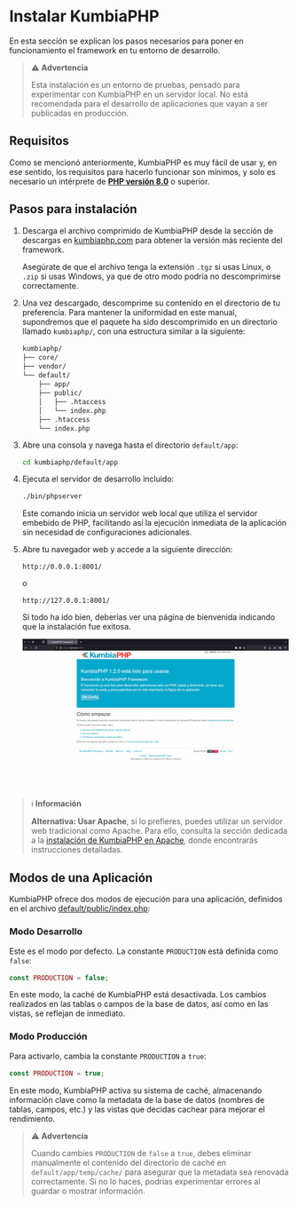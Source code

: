 # Instalar KumbiaPHP

En esta sección se explican los pasos necesarios para poner en funcionamiento el framework en tu entorno de desarrollo.

> ⚠️ **Advertencia**  
>
> Esta instalación es un entorno de pruebas, pensado para experimentar con KumbiaPHP en un servidor local. No está
> recomendada para el desarrollo de aplicaciones que vayan a ser publicadas en producción.

## Requisitos

Como se mencionó anteriormente, KumbiaPHP es muy fácil de usar y, en ese sentido, los requisitos para hacerlo funcionar
son mínimos, y solo es necesario un intérprete de [**PHP versión 8.0**](https://www.php.net/) o superior.

## Pasos para instalación

1. Descarga el archivo comprimido de KumbiaPHP desde la sección de descargas en
   [kumbiaphp.com](http://www.kumbiaphp.com/blog/manuales-y-descargas/) para obtener la versión más reciente del
   framework.

   Asegúrate de que el archivo tenga la extensión `.tgz` si usas Linux, o `.zip` si usas Windows, ya que de otro modo
   podría no descomprimirse correctamente.

2. Una vez descargado, descomprime su contenido en el directorio de tu preferencia. Para mantener la uniformidad en este
   manual, supondremos que el paquete ha sido descomprimido en un directorio llamado `kumbiaphp/`, con una estructura
   similar a la siguiente:

    ```
    kumbiaphp/
    ├── core/
    ├── vendor/
    └── default/
        ├── app/
        ├── public/
        │   ├── .htaccess
        │   └── index.php
        ├── .htaccess
        └── index.php
    ```

3. Abre una consola y navega hasta el directorio `default/app`:

    ```bash
    cd kumbiaphp/default/app
    ```

4. Ejecuta el servidor de desarrollo incluido:

    ```bash
    ./bin/phpserver
    ```

    Este comando inicia un servidor web local que utiliza el servidor embebido de PHP, facilitando así la ejecución
    inmediata de la aplicación sin necesidad de configuraciones adicionales.

5. Abre tu navegador web y accede a la siguiente dirección:

    ```
    http://0.0.0.1:8001/
    ```

    o

    ```
    http://127.0.0.1:8001/
    ```

    Si todo ha ido bien, deberías ver una página de bienvenida indicando que la instalación fue exitosa.

    ![Instalación exitosa](../images/successful-installation.jpg)

> ℹ️ **Información**  
>
> **Alternativa: Usar Apache**, si lo prefieres, puedes utilizar un servidor web tradicional como Apache. Para ello,
> consulta la sección dedicada a la [instalación de KumbiaPHP en Apache](apache-setup.md), donde encontrarás
> instrucciones detalladas.

## Modos de una Aplicación

KumbiaPHP ofrece dos modos de ejecución para una aplicación, definidos en el archivo
[default/public/index.php](https://github.com/KumbiaPHP/KumbiaPHP/blob/master/default/public/index.php):

### Modo Desarrollo

Este es el modo por defecto. La constante `PRODUCTION` está definida como `false`:

```php
const PRODUCTION = false;
```

En este modo, la caché de KumbiaPHP está desactivada. Los cambios realizados en las tablas o campos de la base de datos,
así como en las vistas, se reflejan de inmediato.

### Modo Producción

Para activarlo, cambia la constante `PRODUCTION` a `true`:

```php
const PRODUCTION = true;
```

En este modo, KumbiaPHP activa su sistema de caché, almacenando información clave como la metadata de la base de datos
(nombres de tablas, campos, etc.) y las vistas que decidas cachear para mejorar el rendimiento.

> ⚠️ **Advertencia**
>
> Cuando cambies `PRODUCTION` de `false` a `true`, debes eliminar manualmente el contenido del directorio de caché en
  `default/app/temp/cache/` para asegurar que la metadata sea renovada correctamente. Si no lo haces, podrías
  experimentar errores al guardar o mostrar información.
